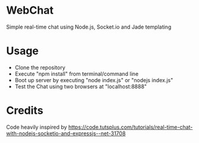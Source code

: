 # WebChat

Simple real-time chat using Node.js, Socket.io and Jade templating

# Usage

* Clone the repository
* Execute "npm install" from terminal/command line
* Boot up server by executing "node index.js" or "nodejs index.js"
* Test the Chat using two browsers at "localhost:8888"

# Credits

Code heavily inspired by https://code.tutsplus.com/tutorials/real-time-chat-with-nodejs-socketio-and-expressjs--net-31708
